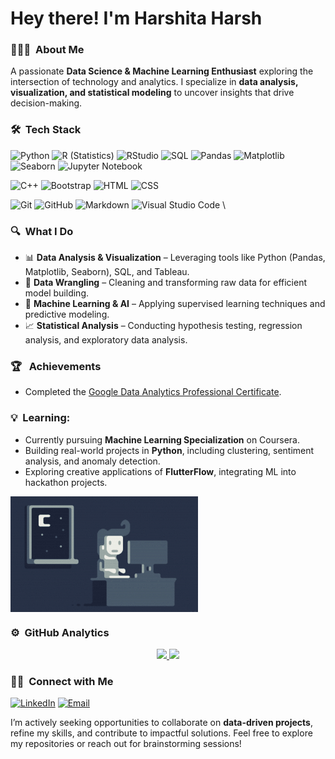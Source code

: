 
<h1>Hey there! I'm Harshita Harsh</h1>

### 👨🏻‍💻 &nbsp;About Me

A passionate **Data Science & Machine Learning Enthusiast** exploring the intersection of technology and analytics. I specialize in **data analysis, visualization, and statistical modeling** to uncover insights that drive decision-making.

### 🛠 &nbsp;Tech Stack
![Python](https://img.shields.io/badge/-Python-05122A?style=flat&logo=python)
![R (Statistics)](https://img.shields.io/badge/-R-05122A?style=flat&logo=R&logoColor=276DC3)
![RStudio](https://img.shields.io/badge/-RStudio-05122A?style=flat&logo=rstudio)
![SQL](https://img.shields.io/badge/-SQL-4479A1?logo=postgresql&logoColor=white)
![Pandas](https://img.shields.io/badge/-Pandas-150458?logo=pandas&logoColor=white)
![Matplotlib](https://img.shields.io/badge/-Matplotlib-013243?logo=matplotlib&logoColor=white)
![Seaborn](https://img.shields.io/badge/-Seaborn-3776AB?logo=python&logoColor=white)
![Jupyter Notebook](https://img.shields.io/badge/-Jupyter-FA0F00?logo=jupyter&logoColor=white)

![C++](https://img.shields.io/badge/-C++-05122A?style=flat&logo=C%2B%2B&logoColor=00599C)
![Bootstrap](https://img.shields.io/badge/-Bootstrap-05122A?style=flat&logo=bootstrap&logoColor=563D7C)
![HTML](https://img.shields.io/badge/-HTML-05122A?style=flat&logo=HTML5)
![CSS](https://img.shields.io/badge/-CSS-05122A?style=flat&logo=CSS3&logoColor=1572B6)

![Git](https://img.shields.io/badge/-Git-05122A?style=flat&logo=git)
![GitHub](https://img.shields.io/badge/-GitHub-05122A?style=flat&logo=github)
![Markdown](https://img.shields.io/badge/-Markdown-05122A?style=flat&logo=markdown)
![Visual Studio Code](https://img.shields.io/badge/-Visual%20Studio%20Code-05122A?style=flat&logo=visual-studio-code&logoColor=007ACC)&nbsp;\


### 🔍 &nbsp;What I Do
- 📊 **Data Analysis & Visualization** – Leveraging tools like Python (Pandas, Matplotlib, Seaborn), SQL, and Tableau.  
- 📂 **Data Wrangling** – Cleaning and transforming raw data for efficient model building.    
- 🤖 **Machine Learning & AI** – Applying supervised learning techniques and predictive modeling.  
- 📈 **Statistical Analysis** – Conducting hypothesis testing, regression analysis, and exploratory data analysis.

### 🏆 &nbsp; Achievements
- Completed the [Google Data Analytics Professional Certificate](https://www.credly.com/badges/22affebf-259a-4fea-b338-450466b99754).

### 💡 &nbsp;Learning:
- Currently pursuing **Machine Learning Specialization** on Coursera.  
- Building real-world projects in **Python**, including clustering, sentiment analysis, and anomaly detection.  
- Exploring creative applications of **FlutterFlow**, integrating ML into hackathon projects.  


<img alt="Night Coding" src="https://raw.githubusercontent.com/AVS1508/AVS1508/master/assets/Night-Coding.gif" align="center"/>


### ⚙️ &nbsp;GitHub Analytics
<p align="center">
<a href="https://github.com/Harshitaharsh1999">
  <img height="180em" src="https://github-readme-stats-eight-theta.vercel.app/api?username=Harshitaharsh1999&show_icons=true&theme=algolia&include_all_commits=true&count_private=true"/>
  <img height="180em" src="https://github-readme-stats-eight-theta.vercel.app/api/top-langs/?username=Harshitaharsh1999&layout=compact&langs_count=8&theme=algolia"/>
</a>
</p>

### 🤝🏻 &nbsp;Connect with Me
[![LinkedIn](https://img.shields.io/badge/LinkedIn-0077B5?logo=linkedin&logoColor=white)](https://www.linkedin.com/in/harshita-harsh-7967a3178/)
[![Email](https://img.shields.io/badge/Email-D14836?logo=gmail&logoColor=white)](mailto:harshitaharshre@gmail.com)

I’m actively seeking opportunities to collaborate on **data-driven projects**, refine my skills, and contribute to impactful solutions. Feel free to explore my repositories or reach out for brainstorming sessions!



